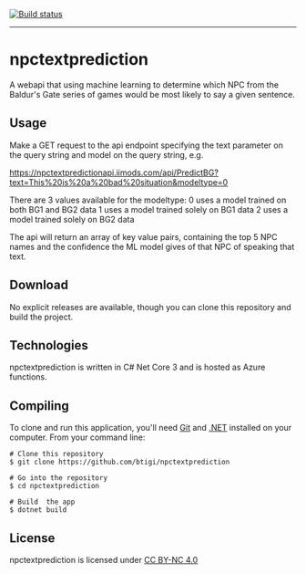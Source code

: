 [![Build status](https://ci.appveyor.com/api/projects/status/p4gqxsi0gk7sxo4x?svg=true)](https://ci.appveyor.com/project/igi/npctextprediction)

---

# npctextprediction

A webapi that using machine learning to determine which NPC from the Baldur's Gate series of games would be most likely to say a given sentence.

## Usage

Make a GET request to the api endpoint specifying the text parameter on the query string and model on the query string, e.g.

https://npctextpredictionapi.iimods.com/api/PredictBG?text=This%20is%20a%20bad%20situation&modeltype=0

There are 3 values available for the modeltype:
 0 uses a model trained on both BG1 and BG2 data
 1 uses a model trained solely on BG1 data
 2 uses a model trained solely on BG2 data 

The api will return an array of key value pairs, containing the top 5 NPC names and the confidence the ML model gives of that NPC of speaking that text.

## Download

No explicit releases are available, though you can clone this repository and build the project.


## Technologies

npctextprediction is written in C# Net Core 3 and is hosted as Azure functions.


## Compiling

To clone and run this application, you'll need [Git](https://git-scm.com) and [.NET](https://dotnet.microsoft.com/) installed on your computer. From your command line:

```
# Clone this repository
$ git clone https://github.com/btigi/npctextprediction

# Go into the repository
$ cd npctextprediction

# Build  the app
$ dotnet build
```


## License

npctextprediction is licensed under [CC BY-NC 4.0](https://creativecommons.org/licenses/by-nc/4.0/)
